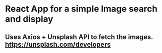 # React App for a simple Image search and display

## Uses Axios + Unsplash API to fetch the images. https://unsplash.com/developers

